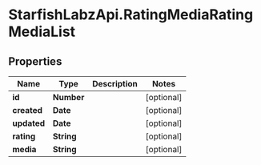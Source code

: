 # StarfishLabzApi.RatingMediaRatingMediaList

## Properties
Name | Type | Description | Notes
------------ | ------------- | ------------- | -------------
**id** | **Number** |  | [optional] 
**created** | **Date** |  | [optional] 
**updated** | **Date** |  | [optional] 
**rating** | **String** |  | [optional] 
**media** | **String** |  | [optional] 
